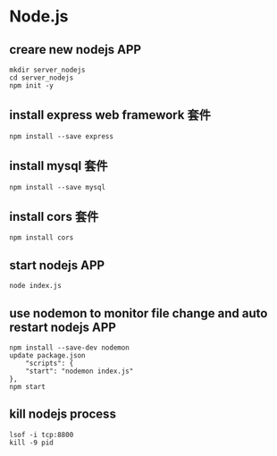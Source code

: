 # Node.js
## creare new nodejs APP
    mkdir server_nodejs
    cd server_nodejs
    npm init -y

## install express web framework 套件
    npm install --save express

## install mysql 套件
    npm install --save mysql

## install cors 套件
    npm install cors

## start nodejs APP
    node index.js

## use nodemon to monitor file change and auto restart nodejs APP
    npm install --save-dev nodemon
    update package.json
        "scripts": {
        "start": "nodemon index.js"
    },
    npm start

## kill nodejs process
    lsof -i tcp:8800
    kill -9 pid